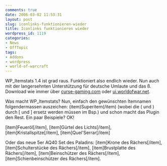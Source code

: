 ```yaml
---
comments: true
date: 2006-03-02 11:53:31
layout: post
slug: iconlinks-funktionieren-wieder
title: Iconlinks funktionieren wieder
wordpress_id: 1119
categories:
- News
- OffTopic
tags:
- Addons
- wordpress
- world-of-warcraft
---
```


WP_Itemstats 1.4 ist grad raus. Funktioniert also endlich wieder. Nun auch mit der langersehnten Unterstützung für deutsche Umlaute und das ß. Download wie immer über [curse-gaming.com](http://www.curse-gaming.com/mod.php?addid=2575) oder [ui.worldofwar.net](http://ui.worldofwar.net/ui.php?id=1551).

Was macht WP_Itemstats? Nun, einfach den gewünschten Itemnamen folgendermassen auszeichen: (item)Superitem(/item)  (wobei die ( und ) durch [ und ] ersetz werden müssen im Bsp.) und schon macht das Plugin den Rest. Ein paar Beispiele? OK!

[item]Feueröl[/item], [item]Gürtel des Lichts[/item], [item]Kristallspitze[/item], [item]Quel'Serrar[/item]

Oder das neue 5er AQ40 Set des Paladins: [item]Krone des Rächers[/item], [item]Schulterstücke des Rächers[/item], [item]Brustplatte des Rächers[/item], [item]Beinschützer des Rächers[/item], [item]Schienbeinschützer des Rächers[/item].
